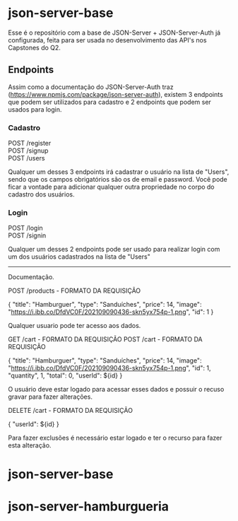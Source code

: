 # json-server-base

Esse é o repositório com a base de JSON-Server + JSON-Server-Auth já configurada, feita para ser usada no desenvolvimento das API's nos Capstones do Q2.

## Endpoints

Assim como a documentação do JSON-Server-Auth traz (https://www.npmjs.com/package/json-server-auth), existem 3 endpoints que podem ser utilizados para cadastro e 2 endpoints que podem ser usados para login.

### Cadastro

POST /register <br/>
POST /signup <br/>
POST /users

Qualquer um desses 3 endpoints irá cadastrar o usuário na lista de "Users", sendo que os campos obrigatórios são os de email e password.
Você pode ficar a vontade para adicionar qualquer outra propriedade no corpo do cadastro dos usuários.

### Login

POST /login <br/>
POST /signin

Qualquer um desses 2 endpoints pode ser usado para realizar login com um dos usuários cadastrados na lista de "Users"

---

Documentação.

POST /products - FORMATO DA REQUISIÇÃO

{
"title": "Hamburguer",
"type": "Sanduíches",
"price": 14,
"image": "https://i.ibb.co/DfdVC0F/202109090436-skn5yx754p-1.png",
"id": 1
}

Qualquer usuario pode ter acesso aos dados.

GET /cart - FORMATO DA REQUISIÇÃO
POST /cart - FORMATO DA REQUISIÇÃO

{
"title": "Hamburguer",
"type": "Sanduíches",
"price": 14,
"image": "https://i.ibb.co/DfdVC0F/202109090436-skn5yx754p-1.png",
"id": 1,
"quantity", 1,
"total": 0,
"userId": ${id}
}

O usuário deve estar logado para acessar esses dados e possuir o recuso gravar para fazer alterações.

DELETE /cart - FORMATO DA REQUISIÇÃO

{
"userId": ${id}
}

Para fazer exclusões é necessário estar logado e ter o recurso para fazer esta alteração.

# json-server-base

# json-server-hamburgueria
